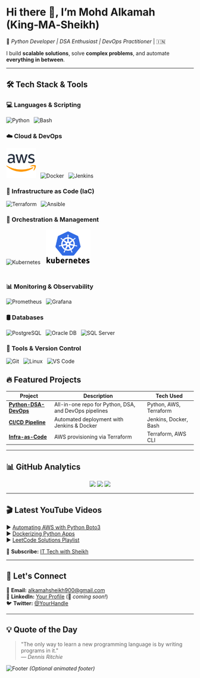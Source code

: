 # Hi there 👋, I’m **Mohd Alkamah (King‑MA‑Sheikh)**  

🚀 *Python Developer | DSA Enthusiast | DevOps Practitioner* | 🇮🇳  

I build **scalable solutions**, solve **complex problems**, and automate **everything in between**.  

---

## 🛠️ Tech Stack & Tools  

### 💻 Languages & Scripting  
<img src="https://cdn.jsdelivr.net/gh/devicons/devicon/icons/python/python-original.svg" height="80" title="Python"/> &nbsp;
<img src="https://cdn.jsdelivr.net/gh/devicons/devicon/icons/bash/bash-original.svg" height="80" title="Bash"/> &nbsp;

### ☁️ Cloud & DevOps  
<img src="https://raw.githubusercontent.com/devicons/devicon/master/icons/amazonwebservices/amazonwebservices-original-wordmark.svg" height="80" title="AWS"/> &nbsp;
<img src="https://cdn.jsdelivr.net/gh/devicons/devicon/icons/docker/docker-original.svg" height="80" title="Docker"/> &nbsp;
<img src="https://cdn.jsdelivr.net/gh/devicons/devicon/icons/jenkins/jenkins-original.svg" height="80" title="Jenkins"/> &nbsp;

### 🧱 Infrastructure as Code (IaC)
<img src="https://www.vectorlogo.zone/logos/terraformio/terraformio-icon.svg" height="80" title="Terraform"/>  
<img src="https://cdn.jsdelivr.net/gh/devicons/devicon/icons/ansible/ansible-original.svg" height="80" title="Ansible"/>   

### <h3>🧬 Orchestration & Management</h3>

[<img src="https://cdn.jsdelivr.net/gh/devicons/devicon/icons/kubernetes/kubernetes-plain.svg" height="40" title="Kubernetes" style="display: inline-block; margin-right: 10px" />](https://kubernetes.io/)
[<img src="https://raw.githubusercontent.com/cncf/artwork/master/projects/kubernetes/stacked/color/kubernetes-stacked-color.svg" width="120" title="K8s Cluster Architecture" style="display: inline-block" />](https://kubernetes.io/)

### 📊 Monitoring & Observability  
<img src="https://cdn.jsdelivr.net/gh/devicons/devicon/icons/prometheus/prometheus-original.svg" height="80" title="Prometheus"/> &nbsp;
<img src="https://cdn.jsdelivr.net/gh/devicons/devicon/icons/grafana/grafana-original.svg" height="80" title="Grafana"/> &nbsp;

### 🛢️ Databases  
<img src="https://cdn.jsdelivr.net/gh/devicons/devicon/icons/postgresql/postgresql-original.svg" height="80" title="PostgreSQL"/> &nbsp;
<img src="https://cdn.jsdelivr.net/gh/devicons/devicon/icons/oracle/oracle-original.svg" height="80" title="Oracle DB"/> &nbsp;
<img src="https://img.icons8.com/color/48/000000/microsoft-sql-server.png" height="80" title="SQL Server"/> &nbsp;

### 🔧 Tools & Version Control  
<img src="https://cdn.jsdelivr.net/gh/devicons/devicon/icons/git/git-original.svg" height="80" title="Git"/> &nbsp;
<img src="https://cdn.jsdelivr.net/gh/devicons/devicon/icons/linux/linux-original.svg" height="80" title="Linux"/> &nbsp;
<img src="https://cdn.jsdelivr.net/gh/devicons/devicon/icons/vscode/vscode-original.svg" height="80" title="VS Code"/> &nbsp;

## 🔥 **Featured Projects**  

| Project | Description | Tech Used |
|---------|-------------|-----------|
| **[Python-DSA-DevOps](https://)** | All-in-one repo for Python, DSA, and DevOps pipelines | Python, AWS, Terraform |
| **[CI/CD Pipeline](https://)** | Automated deployment with Jenkins & Docker | Jenkins, Docker, Bash |
| **[Infra-as-Code](https://)** | AWS provisioning via Terraform | Terraform, AWS CLI |

---

## 📊 **GitHub Analytics**  

<p align="center">
  <img height="180em" src="https://github-readme-stats.vercel.app/api?username=King-MA-Sheikh&show_icons=true&theme=radical&hide_border=true" />
  <img height="180em" src="https://github-readme-streak-stats.herokuapp.com/?user=King-MA-Sheikh&theme=radical&hide_border=true" />
  <img height="180em" src="https://github-readme-stats.vercel.app/api/top-langs/?username=King-MA-Sheikh&layout=compact&theme=radical&hide_border=true" />
</p>

---

## 🎬 **Latest YouTube Videos**  
▶️ [Automating AWS with Python Boto3](https://youtube.com/)  
▶️ [Dockerizing Python Apps](https://youtube.com/)  
▶️ [LeetCode Solutions Playlist](https://youtube.com/)  

📢 **Subscribe:** [IT Tech with Sheikh](https://www.youtube.com/@IT_Tech_with_Sheikh)  

---

## 🤝 **Let's Connect**  

📧 **Email:** [alkamahsheikh900@gmail.com](mailto:alkamahsheikh900@gmail.com)  
💼 **LinkedIn:** [Your Profile](https://linkedin.com/in/) (🔗 *coming soon!*)  
🐦 **Twitter:** [@YourHandle](https://twitter.com/)  

---

## 💡 **Quote of the Day**  

> "The only way to learn a new programming language is by writing programs in it."  
> — *Dennis Ritchie*  

![Footer](https://github.com/King-MA-Sheikh/King-MA-Sheikh/blob/main/assets/footer.gif?raw=true) *(Optional animated footer)*
